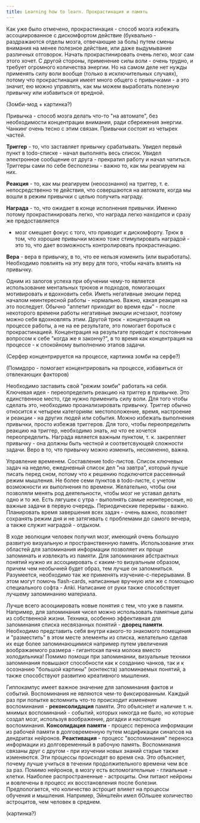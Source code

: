 ```yaml
---
title: Learning how to learn. Прокрастинация и память
---
```


Как уже было отмечено, прокрастинация - способ мозга избежать ассоциированное с
дискомфортом действие (буквально - раздражаются отделы мозга, отвечающие за
боль) путем смены внимания на менее полезное действие, или даже выдумывание
различных отговорок.
Начать прокрастинировать очень легко, мозг сам этого хочет. С другой стороны,
применение силы воли - очень трудно, и требует огромного количества энергии. Но
на самом деле нет нужды применять силу воли вообще (только в исключительных
случаях), потому что прокрастинация имеет много общего с привычками - а это
значит, ею можно управлять, как мы можем выработать полезную привычку или
избавиться от вредной.

(Зомби-мод + картинка?)

Привычка - способ мозга делать что-то "на автомате", без необходимости
концентрации внимания, ради сбережения энергии. Чанкинг очень тесно с этим
связан. Привычки состоят из четырех частей.

**Триггер** - то, что заставляет привычку срабатывать. Увидел первый пункт в
todo-списке - начал выполнять весь список. Увидел электронное сообщение от
друга - прекратил работу и начал чатиться. Триггеры сами по себе бесполезны -
важно то, как мы реагируем на них.

**Реакция** - то, как мы реагируем (неосознанно) на триггер, т. е.
непосредственно те действия, что совершаются на автомате, когда мы вошли в
режим привычки с целью получить награду.

**Награда**  - то,  что  ожидает  в конце  исполнения  привычки. Именно  потому
прокрастинировать легко, что награда легко находится и сразу же предоставляется
-  мозг смещает  фокус с  того, что  приводит к  дискомфорту. Трюк  в том,  что
хорошие  привычки  можно  тоже  стимулировать  наградой  -  это  то,  что  дает
возможность контролировать прокрастинацию.

**Вера** - вера в привычку, в то, что ее нельзя изменить (или выработать).
Необходимо повлиять на эту веру для того, чтобы начать влиять на привычку.

Одним из залогов успеха при обучении чему-то является использование ментальных
трюков и подходов, помогающих мотивировать и вдохновить себя.
Иметь негативные эмоции перед началом неинтересной работы - нормально. Важно,
какая реакция на это последует. Обычно "аппетит приходит во время еды" - после
некоторого времени работы негативные эмоции исчезают, поэтому можно себя
вдохновлять этим. Другой трюк - концентрация на процессе работы, а не на ее
результате, это помогает бороться с прокрастинацией. Концентрация на результате
приводит к постоянным вопросом к себе "когда же я закончу?", в то время как
концентрация на процессе - к спокойному выполнению этапов задачи. 

(Серфер концентрируется на процессе, картинка зомби на серфе?)

(Помидоро - помогает концентрировать на процессе, избавиться от отвлекающих факторов)

Необходимо заставить свой "режим зомби" работать на себя. Ключевая идея -
переопределить реакцию на триггер в привычке. Это единственное место, где нужно
применить силу воли. Для того чтобы сделать это, необходимо проанализировать
привычку. Триггер обычно относится к четырем категориям: местоположение, время,
настроение и реакции - на других людей или события. Можно избежать выполнения
привычки, просто избежав триггеров. Для того, чтобы переопределить реакцию на
триггер, необходимо знать, *на что* ее хочется переопределить. Награда является
важным пунктом, т. к. закрепляет привычку - она должны быть честной и
соответсвующей сложности задачи. Веро в то, что привычку можно изменить,
несомненно, важна.

Управление временем. Составление todo-листов. Список ключевых задач на неделю, ежедневный список дел
"на завтра", который лучше писать перед сном, потому что к решению подключится
рассеянный режим мышления. Не более семи пунктов в todo-листе, с учетом
возможности их выполнения по времени. Желательно, чтобы они позволяли менять
род деятельности, чтобы мозг не уставал делать одно и то же. Есть лягушек с утра - выполнять самые
неинтересные, но важные задачи в первую очередь. Периодические перерывы -
важно. Планировать время завершения всех задач - очень важно, позволяет
сохранять режим дня и не затягивать с проблемами до самого вечера, а также
служит наградой - отдыхом.

В ходе эволюции человек получил мозг, имеющий очень большую развитую визуальную и
пространственную память. Использование этих областей для запоминания информации
позволяет их проще запоминать и извлекать из памяти. Для запоминания
абстрактных понятий нужно их ассоциировать с каким-то визуальным образом,
причем чем необычней будет образ, тем лучше он запомниться. Разумеется,
необходимо так же применять изучение-с-перерывами. В этом могут помочь
flash-cards, написанные вручную или же с помощью специального софта - Anki.
Написание от руки также способствует лучшему запоминанию материала.

Лучше всего асооциировать новые понятия с тем, что уже в памяти. Например, для
запоминания чисел можно использовать памятные даты из собственной жизни.
Техника, особенно эффективная для запоминания списка несвязанных понятий -
**дворец памяти**. Необходимо представить себя внутри какого-то знакомого
помещения и "разместить" в этом месте элементы из списка, желательно сделав их
еще более запоминающимися например путем увеличения воображаемого размера -
гигантская пачка молока вместо холодильника! Помимо помощи при запоминании,
визуальные техники запоминания повышают способности как к созданию чанков, так
и к осознанию "большой картины" (контекста) запоминаемых понятий, а также
способствуют развитию креативного мышления.

Гиппокампус имеет важное значение для запоминания фактов и событий.
Воспоминания не являются чем-то фиксированным. Каждый раз при попытке вспомнить
что-то происходит изменение воспоминания - **реконсолидация** памяти. Это
объясняет и наличие т. н. мнимых воспоминаний - событий, которых никогда не
было, но которые создал мозг, используя воображение, догадки и настоящие
воспоминания. **Консолидация памяти** - процесс переноса информации из рабочей
памяти в долговременную путем модификации синапсов на дендритах нейронов.
**Реактивация** - процесс "воспоминания" переноса информации из долговременный
в рабочую память. Воспоминания связаны друг с другом - при изучении новых
знаний старые также изменяются. Эти процессы происходят во время сна. Это
объясняет, почему лучше учиться в течении продолжительного времени чем все за
раз. Помимо нейронов, в мозгу есть вспомогательные - глиальные - клетки.
Наиболее распространенные - астроциты. Они питают нейроны и вовлечены в процесс
их восстановления после болезни. Предпологается, что количество астроцит влияет
на процессы обучения и мышления. Например, Эйнштейн имел бОльшее количество
астроцитов, чем человек в среднем.

(картинка?)
